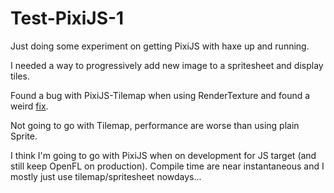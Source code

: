 # Test-PixiJS-1
Just doing some experiment on getting PixiJS with haxe up and running.

I needed a way to progressively add new image to a spritesheet and display tiles.

Found a bug with PixiJS-Tilemap when using RenderTexture and found a weird [fix](https://github.com/starburst997/pixi-tilemap/commit/b026f88d1c2272d0c55cbaa000d27502a5d98de4).

Not going to go with Tilemap, performance are worse than using plain Sprite.

I think I'm going to go with PixiJS when on development for JS target (and still keep OpenFL on production). Compile time are near instantaneous and I mostly just use tilemap/spritesheet nowdays...
